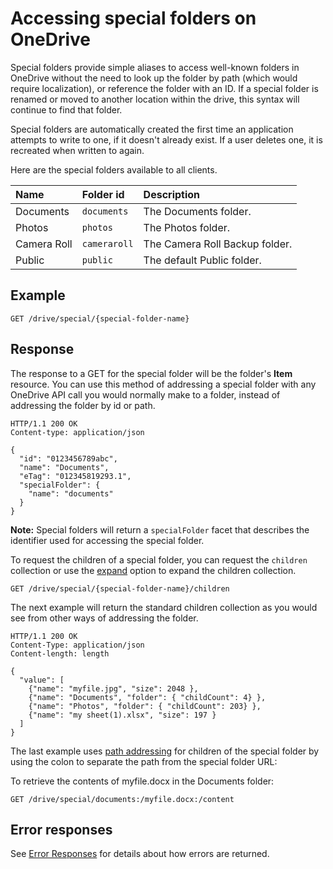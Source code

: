 ﻿# Accessing special folders on OneDrive

Special folders provide simple aliases to access well-known folders in OneDrive
without the need to look up the folder by path (which would require localization),
or reference the folder with an ID. If a special folder is renamed or moved
to another location within the drive, this syntax will continue to find that
folder.

Special folders are automatically created the first time an application attempts
to write to one, if it doesn't already exist. If a user deletes one, it is
recreated when written to again.

Here are the special folders available to all clients.

| Name        | Folder id    | Description                                                               |
|:------------|:-------------|:--------------------------------------------------------------------------|
| Documents   | `documents`  | The Documents folder.                                                     |
| Photos      | `photos`     | The Photos folder.                                                        |
| Camera Roll | `cameraroll` | The Camera Roll Backup folder.                                            |
| Public      | `public`     | The default Public folder.                                                |


## Example

<!-- {"blockType": "request", "name": "get-special-folder"} -->
```http
GET /drive/special/{special-folder-name}
```

## Response
The response to a GET for the special folder will be the folder's **Item**
resource. You can use this method of addressing a special folder with any OneDrive API
call you would normally make to a folder, instead of addressing the folder
by id or path.

<!-- { "blockType": "response", "@odata.type": "oneDrive.item", "truncated": true } -->
```http
HTTP/1.1 200 OK
Content-type: application/json

{
  "id": "0123456789abc",
  "name": "Documents",
  "eTag": "012345819293.1",
  "specialFolder": {
    "name": "documents"
  }
}
```

**Note:** Special folders will return a `specialFolder` facet that
describes the identifier used for accessing the special folder.

To request the children of a special folder, you can request the `children`
collection or use the [expand](../odata/optional-query-parameters.md) option to expand the children collection.

<!-- {"blockType": "request", "name": "get-special-children"} -->
```http
GET /drive/special/{special-folder-name}/children
```

The next example will return the standard children collection as you would see from other
ways of addressing the folder.

<!-- { "blockType": "response", "@odata.type": "oneDrive.item", "isCollection": true, "truncated": true} -->
```http
HTTP/1.1 200 OK
Content-Type: application/json
Content-length: length

{
  "value": [
    {"name": "myfile.jpg", "size": 2048 },
    {"name": "Documents", "folder": { "childCount": 4} },
    {"name": "Photos", "folder": { "childCount": 203} },
    {"name": "my sheet(1).xlsx", "size": 197 }
  ]
}
```

The last example uses [path addressing](../misc/addressing.md) for children of
the special folder by using the colon to separate the path from the special
folder URL:

To retrieve the contents of myfile.docx in the Documents folder:
```http
GET /drive/special/documents:/myfile.docx:/content
```

## Error responses

See [Error Responses][error-response] for details about
how errors are returned.

[error-response]: ../misc/errors.md

